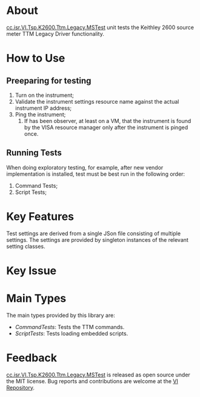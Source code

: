 # About

[cc.isr.VI.Tsp.K2600.Ttm.Legacy.MSTest] unit tests the Keithley 2600 source meter TTM Legacy Driver functionality.

# How to Use

## Preeparing for testing

1. Turn on the instrument;
1. Validate the instrument settings resource name against the actual instrument IP address;
1. Ping the instrument;
    1. If has been observer, at least on a VM, that the instrument is found by the VISA resource manager only after the instrument is pinged once.

## Running Tests

When doing exploratory testing, for example, after new vendor implementation is installed, test must be best run in the following order:

1. Command Tests;
1. Script Tests;

# Key Features

Test settings are derived from a single JSon file consisting of multiple settings. The settings are provided by singleton instances of the relevant setting classes.

# Key Issue

# Main Types

The main types provided by this library are:

* _CommandTests_: Tests the TTM commands.
* _ScriptTests_: Tests loading embedded scripts.
 
# Feedback

[cc.isr.VI.Tsp.K2600.Ttm.Legacy.MSTest] is released as open source under the MIT license.
Bug reports and contributions are welcome at the [VI Repository].

[VI Repository]: https://www.github.com/atecoder/ds.vi.ivi
[cc.isr.VI.Tsp.K2600.Ttm.Legacy.MSTest]: https://github.com/atecoder/dn.vi.ivi/src/vi/k2600.ttm/k2600.ttm.legacy.mstest
